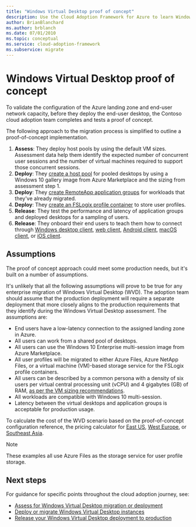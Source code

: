 ```yaml
---
title: "Windows Virtual Desktop proof of concept"
description: Use the Cloud Adoption Framework for Azure to learn Windows Virtual Desktop migration best practices to reduce complexity and standardize the migration process.
author: BrianBlanchard
ms.author: brblanch
ms.date: 07/01/2010
ms.topic: conceptual
ms.service: cloud-adoption-framework
ms.subservice: migrate
---
```


# Windows Virtual Desktop proof of concept

To validate the configuration of the Azure landing zone and end-user network capacity, before they deploy the end-user desktop, the Contoso cloud adoption team completes and tests a proof of concept. 

The following approach to the migration process is simplified to outline a proof-of-concept implementation.

1. **Assess**: They deploy host pools by using the default VM sizes. Assessment data help them identify the expected number of concurrent user sessions and the number of virtual machines required to support those concurrent sessions.
2. **Deploy**: They [create a host pool](https://docs.microsoft.com/azure/virtual-desktop/create-host-pools-azure-marketplace) for pooled desktops by using a Windows 10 gallery image from Azure Marketplace and the sizing from assessment step 1.
3. **Deploy**: They [create RemoteApp application groups](https://docs.microsoft.com/azure/virtual-desktop/manage-app-groups#create-a-remoteapp-group) for workloads that they've already migrated.
4. **Deploy**: They [create an FSLogix profile container](https://docs.microsoft.com/azure/virtual-desktop/create-host-pools-user-profile) to store user profiles.
5. **Release**: They test the performance and latency of application groups and deployed desktops for a sampling of users.
6. **Release**: They onboard their end users to teach them how to connect through [Windows desktop client](https://docs.microsoft.com/azure/virtual-desktop/connect-windows-7-and-10), [web client](https://docs.microsoft.com/azure/virtual-desktop/connect-web), [Android client](https://docs.microsoft.com/azure/virtual-desktop/connect-android), [macOS client](https://docs.microsoft.com/azure/virtual-desktop/connect-macos), or [iOS client](https://docs.microsoft.com/azure/virtual-desktop/connect-ios).

## Assumptions

The proof of concept approach could meet some production needs, but it's built on a number of assumptions.

It's unlikely that all the following assumptions will prove to be true for any enterprise migration of Windows Virtual Desktop (WVD). The adoption team should assume that the production deployment will require a separate deployment that more closely aligns to the production requirements that they identify during the Windows Virtual Desktop assessment. The assumptions are:

* End users have a low-latency connection to the assigned landing zone in Azure.
* All users can work from a shared pool of desktops.
* All users can use the Windows&nbsp;10 Enterprise multi-session image from Azure Marketplace.
* All user profiles will be migrated to either Azure Files, Azure NetApp Files, or a virtual machine (VM)-based storage service for the FSLogix profile containers.
* All users can be described by a common persona with a density of six users per virtual central processing unit (vCPU) and 4&nbsp;gigabytes (GB) of RAM, [as per the VM sizing recommendations](https://docs.microsoft.com/windows-server/remote/remote-desktop-services/virtual-machine-recs#multi-session-recommendations).
* All workloads are compatible with Windows&nbsp;10 multi-session.
* Latency between the virtual desktops and application groups is acceptable for production usage.

To calculate the cost of the WVD scenario based on the proof-of-concept configuration reference, the pricing calculator for [East US](https://azure.com/e/448606254c9a44f88798892bb8e0ef3c), [West Europe](https://azure.com/e/61a376d5f5a641e8ac31d1884ade9e55), or [Southeast Asia](https://azure.com/e/7cf555068922461587d0aa99a476f926). 
> [!NOTE]
> These examples all use Azure Files as the storage service for user profile storage.

## Next steps

For guidance for specific points throughout the cloud adoption journey, see:

- [Assess for Windows Virtual Desktop migration or deployment](./migrate-assess.md)
- [Deploy or migrate Windows Virtual Desktop instances](./migrate-deploy.md)
- [Release your Windows Virtual Desktop deployment to production](./migrate-release.md)
